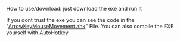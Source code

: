 How to use/download:
just download the exe and run It 
                              
If you dont trust the exe you can see the code in the "[ArrowKeyMouseMovement.ahk](https://github.com/araflo162/ArrowKeyMouseMovement/blob/main/ArrowKeyMouseMovement.ahk)" File. You can also compile the EXE yourself with AutoHotkey
